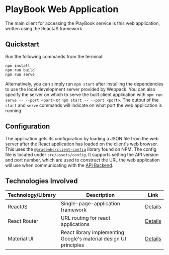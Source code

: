 # PlayBook Web Application
The main client for accessing the PlayBook service is this web application, written using the ReactJS framework.

## Quickstart
Run the following commands from the terminal:

```text
npm install
npm run build
npm run serve
```

Alternatively, you can simply run `npm start` after installing the dependencies to use the local development server provided by Webpack. You can also specify the server on which to serve the built client application with `npm run serve -- --port <port>` or `npm start -- --port <port>`. The output of the `start` and `serve` commands will indicate on what port the web application is running.

## Configuration
The application gets its configuration by loading a JSON file from the web server after the React application has loaded on the client's web browser. This uses the [`@bradenhc/client-config`](https://www.npmjs.com/package/@bradenhc/client-config) library found on NPM. The config file is located under `src/assets/config`. It supports setting the API version and port number, which are used to construct the URL the web application will use when communicating with the [API Backend](../api-server).

## Technologies Involved

| Technology/Library | Description | Link |
|---|---|---|
| ReactJS | Single-page-application framework | [Details](https://reactjs.org/) |
| React Router | URL routing for react applications | [Details](https://reacttraining.com/react-router/web/guides/quick-start) |
| Material UI | React library implementing Google's material design UI principles | [Details](https://material-ui.com/) |